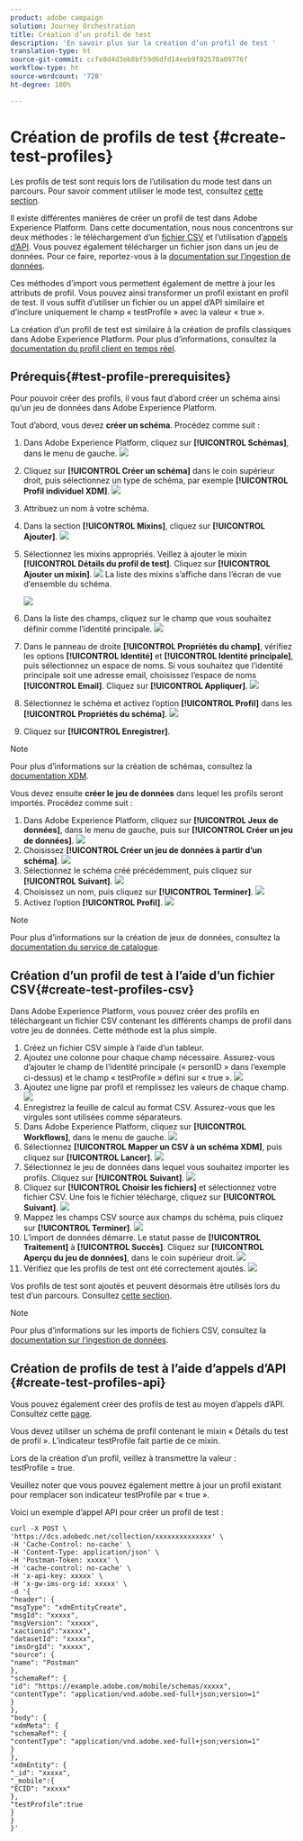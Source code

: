 ```yaml
---
product: adobe campaign
solution: Journey Orchestration
title: Création d’un profil de test
description: 'En savoir plus sur la création d’un profil de test '
translation-type: ht
source-git-commit: ccfe8d4d3eb8bf59d6dfd14eeb9f02578a09776f
workflow-type: ht
source-wordcount: '728'
ht-degree: 100%

---
```



# Création de profils de test {#create-test-profiles}

Les profils de test sont requis lors de l’utilisation du mode test dans un parcours. Pour savoir comment utiliser le mode test, consultez [cette section](../building-journeys/testing-the-journey.md).

Il existe différentes manières de créer un profil de test dans Adobe Experience Platform. Dans cette documentation, nous nous concentrons sur deux méthodes : le téléchargement d’un [fichier CSV](../building-journeys/creating-test-profiles.md#create-test-profiles-csv) et l’utilisation d’[appels d’API](../building-journeys/creating-test-profiles.md#create-test-profiles-api). Vous pouvez également télécharger un fichier json dans un jeu de données. Pour ce faire, reportez-vous à la [documentation sur l’ingestion de données](https://experienceleague.adobe.com/docs/experience-platform/ingestion/tutorials/ingest-batch-data.html?lang=fr#add-data-to-dataset).

Ces méthodes d’import vous permettent également de mettre à jour les attributs de profil. Vous pouvez ainsi transformer un profil existant en profil de test. Il vous suffit d’utiliser un fichier ou un appel d’API similaire et d’inclure uniquement le champ « testProfile » avec la valeur « true ».

La création d’un profil de test est similaire à la création de profils classiques dans Adobe Experience Platform. Pour plus d’informations, consultez la [documentation du profil client en temps réel](https://experienceleague.adobe.com/docs/experience-platform/profile/home.html?lang=fr).

## Prérequis{#test-profile-prerequisites}

Pour pouvoir créer des profils, il vous faut d’abord créer un schéma ainsi qu’un jeu de données dans Adobe Experience Platform.

Tout d’abord, vous devez **créer un schéma**. Procédez comme suit :

1. Dans Adobe Experience Platform, cliquez sur **[!UICONTROL Schémas]**, dans le menu de gauche.
   ![](../assets/test-profiles-0.png)
1. Cliquez sur **[!UICONTROL Créer un schéma]** dans le coin supérieur droit, puis sélectionnez un type de schéma, par exemple **[!UICONTROL Profil individuel XDM]**.
   ![](../assets/test-profiles-1.png)
1. Attribuez un nom à votre schéma.
1. Dans la section **[!UICONTROL Mixins]**, cliquez sur **[!UICONTROL Ajouter]**.
   ![](../assets/test-profiles-1-bis.png)
1. Sélectionnez les mixins appropriés. Veillez à ajouter le mixin **[!UICONTROL Détails du profil de test]**. Cliquez sur **[!UICONTROL Ajouter un mixin]**.
   ![](../assets/test-profiles-1-ter.png)
La liste des mixins s’affiche dans l’écran de vue d’ensemble du schéma.

   ![](../assets/test-profiles-2.png)
1. Dans la liste des champs, cliquez sur le champ que vous souhaitez définir comme l’identité principale.
   ![](../assets/test-profiles-3.png)
1. Dans le panneau de droite **[!UICONTROL Propriétés du champ]**, vérifiez les options **[!UICONTROL Identité]** et **[!UICONTROL Identité principale]**, puis sélectionnez un espace de noms. Si vous souhaitez que l’identité principale soit une adresse email, choisissez l’espace de noms **[!UICONTROL Email]**. Cliquez sur **[!UICONTROL Appliquer]**.
   ![](../assets/test-profiles-4.png)
1. Sélectionnez le schéma et activez l’option **[!UICONTROL Profil]** dans les **[!UICONTROL Propriétés du schéma]**.
   ![](../assets/test-profiles-5.png)
1. Cliquez sur **[!UICONTROL Enregistrer]**.

>[!NOTE]
>
>Pour plus d’informations sur la création de schémas, consultez la [documentation XDM](https://experienceleague.adobe.com/docs/experience-platform/xdm/ui/resources/schemas.html?lang=fr#prerequisites).

Vous devez ensuite **créer le jeu de données** dans lequel les profils seront importés. Procédez comme suit :

1. Dans Adobe Experience Platform, cliquez sur **[!UICONTROL Jeux de données]**, dans le menu de gauche, puis sur **[!UICONTROL Créer un jeu de données]**.
   ![](../assets/test-profiles-6.png)
1. Choisissez **[!UICONTROL Créer un jeu de données à partir d’un schéma]**.
   ![](../assets/test-profiles-7.png)
1. Sélectionnez le schéma créé précédemment, puis cliquez sur **[!UICONTROL Suivant]**.
   ![](../assets/test-profiles-8.png)
1. Choisissez un nom, puis cliquez sur **[!UICONTROL Terminer]**.
   ![](../assets/test-profiles-9.png)
1. Activez l’option **[!UICONTROL Profil]**.
   ![](../assets/test-profiles-10.png)

>[!NOTE]
>
> Pour plus d’informations sur la création de jeux de données, consultez la [documentation du service de catalogue](https://experienceleague.adobe.com/docs/experience-platform/catalog/datasets/user-guide.html?lang=fr#getting-started).

## Création d’un profil de test à l’aide d’un fichier CSV{#create-test-profiles-csv}

Dans Adobe Experience Platform, vous pouvez créer des profils en téléchargeant un fichier CSV contenant les différents champs de profil dans votre jeu de données. Cette méthode est la plus simple.

1. Créez un fichier CSV simple à l’aide d’un tableur.
1. Ajoutez une colonne pour chaque champ nécessaire. Assurez-vous d’ajouter le champ de l’identité principale (« personID » dans l’exemple ci-dessus) et le champ « testProfile » défini sur « true ».
   ![](../assets/test-profiles-11.png)
1. Ajoutez une ligne par profil et remplissez les valeurs de chaque champ.
   ![](../assets/test-profiles-12.png)
1. Enregistrez la feuille de calcul au format CSV. Assurez-vous que les virgules sont utilisées comme séparateurs.
1. Dans Adobe Experience Platform, cliquez sur **[!UICONTROL Workflows]**, dans le menu de gauche.
   ![](../assets/test-profiles-14.png)
1. Sélectionnez **[!UICONTROL Mapper un CSV à un schéma XDM]**, puis cliquez sur **[!UICONTROL Lancer]**.
   ![](../assets/test-profiles-16.png)
1. Sélectionnez le jeu de données dans lequel vous souhaitez importer les profils. Cliquez sur **[!UICONTROL Suivant]**.
   ![](../assets/test-profiles-17.png)
1. Cliquez sur **[!UICONTROL Choisir les fichiers]** et sélectionnez votre fichier CSV. Une fois le fichier téléchargé, cliquez sur **[!UICONTROL Suivant]**.
   ![](../assets/test-profiles-18.png)
1. Mappez les champs CSV source aux champs du schéma, puis cliquez sur **[!UICONTROL Terminer]**.
   ![](../assets/test-profiles-19.png)
1. L’import de données démarre. Le statut passe de **[!UICONTROL Traitement]** à **[!UICONTROL Succès]**. Cliquez sur **[!UICONTROL Aperçu du jeu de données]**, dans le coin supérieur droit.
   ![](../assets/test-profiles-20.png)
1. Vérifiez que les profils de test ont été correctement ajoutés.
   ![](../assets/test-profiles-21.png)

Vos profils de test sont ajoutés et peuvent désormais être utilisés lors du test d’un parcours. Consultez [cette section](../building-journeys/testing-the-journey.md).
>[!NOTE]
>
> Pour plus d’informations sur les imports de fichiers CSV, consultez la [documentation sur l’ingestion de données](https://experienceleague.adobe.com/docs/experience-platform/ingestion/tutorials/map-a-csv-file.html?lang=fr#tutorials).

## Création de profils de test à l’aide d’appels d’API {#create-test-profiles-api}

Vous pouvez également créer des profils de test au moyen d’appels d’API. Consultez cette [page](https://docs.adobe.com/content/help/fr-FR/experience-platform/profile/home.html).

Vous devez utiliser un schéma de profil contenant le mixin « Détails du test de profil ». L’indicateur testProfile fait partie de ce mixin.

Lors de la création d’un profil, veillez à transmettre la valeur : testProfile = true.

Veuillez noter que vous pouvez également mettre à jour un profil existant pour remplacer son indicateur testProfile par « true ».

Voici un exemple d’appel API pour créer un profil de test :

```
curl -X POST \
'https://dcs.adobedc.net/collection/xxxxxxxxxxxxxx' \
-H 'Cache-Control: no-cache' \
-H 'Content-Type: application/json' \
-H 'Postman-Token: xxxxx' \
-H 'cache-control: no-cache' \
-H 'x-api-key: xxxxx' \
-H 'x-gw-ims-org-id: xxxxx' \
-d '{
"header": {
"msgType": "xdmEntityCreate",
"msgId": "xxxxx",
"msgVersion": "xxxxx",
"xactionid":"xxxxx",
"datasetId": "xxxxx",
"imsOrgId": "xxxxx",
"source": {
"name": "Postman"
},
"schemaRef": {
"id": "https://example.adobe.com/mobile/schemas/xxxxx",
"contentType": "application/vnd.adobe.xed-full+json;version=1"
}
},
"body": {
"xdmMeta": {
"schemaRef": {
"contentType": "application/vnd.adobe.xed-full+json;version=1"
}
},
"xdmEntity": {
"_id": "xxxxx",
"_mobile":{
"ECID": "xxxxx"
},
"testProfile":true
}
}
}'
```

